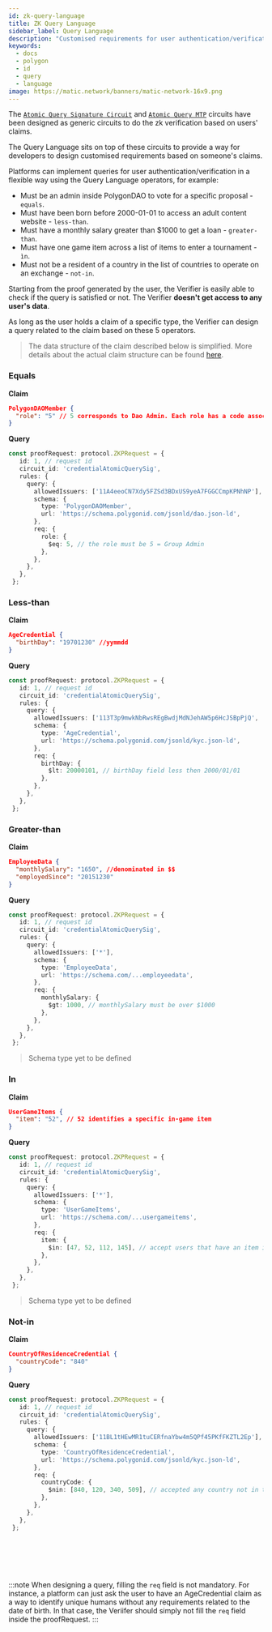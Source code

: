 ```yaml
---
id: zk-query-language
title: ZK Query Language
sidebar_label: Query Language
description: "Customised requirements for user authentication/verification."
keywords: 
  - docs
  - polygon
  - id
  - query
  - language
image: https://matic.network/banners/matic-network-16x9.png
---
```


The <a href="https://docs.iden3.io/protocol/main-circuits/#credentialatomicquerysig" target="_blank">`Atomic Query Signature Circuit`</a> and <a href="https://docs.iden3.io/protocol/main-circuits/#credentialatomicquerymtp" target="_blank">`Atomic Query MTP`</a> circuits have been designed as generic circuits to do the zk verification based on users' claims. 

The Query Language sits on top of these circuits to provide a way for developers to design customised requirements based on someone's claims.

Platforms can implement queries for user authentication/verification in a flexible way using the Query Language operators, for example:

- Must be an admin inside PolygonDAO to vote for a specific proposal - `equals`.
- Must have been born before 2000-01-01 to access an adult content website - `less-than`.
- Must have a monthly salary greater than $1000 to get a loan - `greater-than`.
- Must have one game item across a list of items to enter a tournament - `ìn`.
- Must not be a resident of a country in the list of countries to operate on an exchange - `not-in`.

Starting from the proof generated by the user, the Verifier is easily able to check if the query is satisfied or not. The Verifier **doesn't get access to any user's data**.

As long as the user holds a claim of a specific type, the Verifier can design a query related to the claim based on these 5 operators. 

> The data structure of the claim described below is simplified. More details about the actual claim structure can be found <a href="https://docs.iden3.io/protocol/claims-structure/" target="_blank">here</a>.


### Equals

**Claim**
```json
PolygonDAOMember {
  "role": "5" // 5 corresponds to Dao Admin. Each role has a code associated
} 
```

**Query**
```ts
const proofRequest: protocol.ZKPRequest = {
   id: 1, // request id
   circuit_id: 'credentialAtomicQuerySig',
   rules: {
     query: {
       allowedIssuers: ['11A4eeoCN7Xdy5FZSd3BDxUS9yeA7FGGCCmpKPNhNP'], // ID of the trusted issuer
       schema: {
         type: 'PolygonDAOMember',
         url: 'https://schema.polygonid.com/jsonld/dao.json-ld',
       },
       req: {
         role: {
           $eq: 5, // the role must be 5 = Group Admin
         },
       },
     },
   },
 };
```

### Less-than

**Claim**

```json
AgeCredential {
  "birthDay": "19701230" //yymmdd
} 
```

**Query**
```ts
const proofRequest: protocol.ZKPRequest = {
   id: 1, // request id
   circuit_id: 'credentialAtomicQuerySig',
   rules: {
     query: {
       allowedIssuers: ['113T3p9mwkNbRwsREgBwdjMdNJehAW5p6HcJSBpPjQ', '111DLXZwaj5Ag4hBneVgfb8FAy5EiyxjSkayVpqKj'], // ID of the trusted issuers
       schema: {
         type: 'AgeCredential',
         url: 'https://schema.polygonid.com/jsonld/kyc.json-ld',
       },
       req: {
         birthDay: {
           $lt: 20000101, // birthDay field less then 2000/01/01
         },
       },
     },
   },
 };
```

### Greater-than

**Claim**

```json
EmployeeData {
  "monthlySalary": "1650", //denominated in $$
  "employedSince": "20151230"
} 
```

**Query**
```ts
const proofRequest: protocol.ZKPRequest = {
   id: 1, // request id
   circuit_id: 'credentialAtomicQuerySig',
   rules: {
     query: {
       allowedIssuers: ['*'],
       schema: {
         type: 'EmployeeData',
         url: 'https://schema.com/...employeedata',
       },
       req: {
         monthlySalary: {
           $gt: 1000, // monthlySalary must be over $1000
         },
       },
     },
   },
 };
```

> Schema type yet to be defined

### In

**Claim**

```json
UserGameItems {
  "item": "52", // 52 identifies a specific in-game item
}
```

**Query**
```ts
const proofRequest: protocol.ZKPRequest = {
   id: 1, // request id
   circuit_id: 'credentialAtomicQuerySig',
   rules: {
     query: {
       allowedIssuers: ['*'],
       schema: {
         type: 'UserGameItems',
         url: 'https://schema.com/...usergameitems',
       },
       req: {
         item: {
           $in: [47, 52, 112, 145], // accept users that have an item included in the list
         },
       },
     },
   },
 };
```

> Schema type yet to be defined


### Not-in

**Claim**

```json
CountryOfResidenceCredential {
  "countryCode": "840"
} 
```

**Query**
```ts
const proofRequest: protocol.ZKPRequest = {
   id: 1, // request id
   circuit_id: 'credentialAtomicQuerySig',
   rules: {
     query: {
       allowedIssuers: ['11BL1tHEwMR1tuCERfnaYbw4m5QPf45PKfFKZTL2Ep'], // ID of the trusted issuer
       schema: {
         type: 'CountryOfResidenceCredential',
         url: 'https://schema.polygonid.com/jsonld/kyc.json-ld',
       },
       req: {
         countryCode: {
           $nin: [840, 120, 340, 509], // accepted any country not in the list 
         },
       },
     },
   },
 };
```
<br></br>
<br></br>

:::note
When designing a query, filling the `req` field is not mandatory. For instance, a platform can just ask the user to have an AgeCredential claim as a way to identify unique humans without any requirements related to the date of birth. In that case, the Veriifer should simply not fill the `req` field inside the proofRequest.
:::
